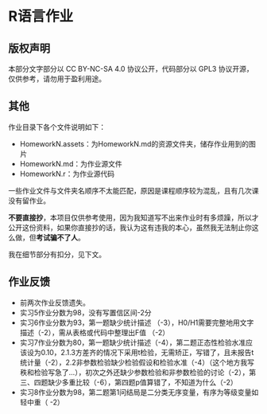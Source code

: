 # R语言作业

## 版权声明

本部分文字部分以 CC BY-NC-SA 4.0 协议公开，代码部分以 GPL3 协议开源，仅供参考，请勿用于盈利用途。



## 其他

作业目录下各个文件说明如下：

* HomeworkN.assets：为HomeworkN.md的资源文件夹，储存作业用到的图片
* HomeworkN.md：为作业源文件
* HomeworkN.r：为作业源代码

一些作业文件与文件夹名顺序不太能匹配，原因是课程顺序较为混乱，且有几次课没有留作业。

**不要直接抄**，本项目仅供参考使用，因为我知道写不出来作业时有多烦躁，所以才公开这份资料，如果你直接抄的话，我认为这有违我的本心，虽然我无法制止你这么做，但**考试骗不了人**。

我在细节部分有扣分，见下文。



## 作业反馈

* 前两次作业反馈遗失。
* 实习5作业分数为98，没有写置信区间-2分
* 实习6作业分数为93，第一题缺少统计描述 （-3），H0/H1需要完整地用文字描述（-2），需从表格或代码中整理出F值 （-2）
* 实习7作业分数为80，第一题缺少统计描述（-4），第二题正态性检验水准应该设为0.10，2.1.3方差齐的情况下采用t检验，无需矫正，写错了，且未报告t统计量（-2），2.2非参数检验缺少检验假设和检验水准（-4）（这个地方我写秩和检验写急了...），初次之外还缺少参数检验和非参数检验的讨论（-2），第三、四题缺少多重比较（-6），第四题p值算错了，不知道为什么（-2）
* 实习8作业分数为98，第二题第1问结局是二分类无序变量，有序为等级变量如轻中重（ -2）